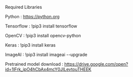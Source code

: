 Required Libraries

Python : https://python.org

Tensorflow : !pip3 install tensorflow

OpenCV : !pip3 install opencv-python

Keras : !pip3 install keras

ImageAI : !pip3 install imageai --upgrade

Pretrained model download : https://drive.google.com/open?id=1lFrk_ipO4hCbAx4mcY0JILevtouTHEEK
